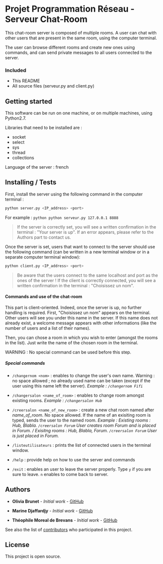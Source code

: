 # Projet Programmation Réseau - Serveur Chat-Room

  This chat-room server is composed of multiple rooms. A user can chat with other users that are present in the same room, using the computer terminal.
  
  The user can browse different rooms and create new ones using commands, and can send private messages to all users connected to the server.
   
### Included

* This README
* All source files (serveur.py and client.py)


## Getting started

This software can be run on one machine, or on multiple machines, using Python2.7.

Libraries that need to be installed are :
* socket
* select
* sys
* thread
* collections

Language of the server : french

## Installing / Tests

First, install the server using the following command in the computer terminal :
```python
python server.py <IP_address> <port>
```
For example : ```python python serveur.py 127.0.0.1 8888```

> If the server is correctly set, you will see a written confirmation in the terminal : "Your server is up".
> If an error appears, please refer to the Authors part to contact us.


Once the server is set, users that want to connect to the server should use the following command (can be written in a new terminal window or in a separate computer terminal window):
```python
python client.py <IP_address> <port>
```
> Be aware that the users connect to the same localhost and port as the ones of the server !
> If the client is correctly connected, you will see a written confirmation in the terminal : "Choisissez un nom".

#### Commands and use of the chat-room
This part is client-oriented. Indeed, once the server is up, no further handling is required. 
First, "Choisissez un nom" appears on the terminal. Other users will see you under this name in the server.
If this name does not already exist, a welcome message appears with other informations (like the number of users and a list of their names).

Then, you can chose a room in which you wish to enter (amongst the rooms in the list). Just write the name of the chosen room in the terminal.

WARNING : No special command can be used before this step.

##### Special commands
* ``` /changernom <nom> ``` : enables to change the user's own name. Warning : no space allowed ; no already used name can be taken (except if the user using this name left the server).
*Example : ``` /changernom Fifi ```*

* ``` /changersalon <name_of_room> ``` : enables to change room amongst existing rooms.
*Example : ``` /changersalon Hub ```*

* ``` /creersalon <name_of_new_room> ``` : create a new chat room named after *name_of_room*. No space allowed. If the name of an exisiting room is typed, sends the user to the named room. 
*Example : Existing rooms : Hub, Blabla. ``` /creersalon Forum ``` User creates room Forum and is placed in Forum. / Exisitng rooms : Hub, Blabla, Forum. ``` /creersalon Forum ``` User is just placed in Forum.*

* ``` /listeutilisateurs ``` : prints the list of connected users in the terminal window.

* ``` /help ``` : provide help on how to use the server and commands

* ``` /exit ``` : enables an user to leave the server properly. Type ``` y ``` if you are sure to leave. ``` n ``` enables to come back to server.


## Authors
* **Olivia Brunet** - *Initial work* - [GitHub](https://github.com/OliviaBnt)

* **Marine Djaffardjy** - *Initial work* - [GitHub](https://github.com/mdjaffardjy)

* **Théophile Moreal de Brevans** - *Initial work* - [GitHub](https://github.com/MorealDeBrevans/)

See also the list of [contributors](https://github.com/mdjaffardjy/projetReseau) who participated in this project.

## License

This project is open source.
